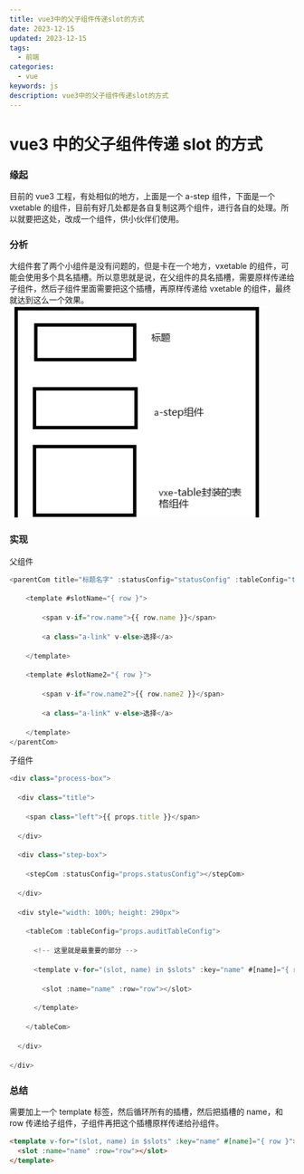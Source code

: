 ```yaml
---
title: vue3中的父子组件传递slot的方式
date: 2023-12-15
updated: 2023-12-15
tags:
  - 前端
categories:
  - vue
keywords: js
description: vue3中的父子组件传递slot的方式
---
```


# vue3 中的父子组件传递 slot 的方式

### 缘起

目前的 vue3 工程，有处相似的地方，上面是一个 a-step 组件，下面是一个 vxetable 的组件，目前有好几处都是各自复制这两个组件，进行各自的处理。所以就要把这处，改成一个组件，供小伙伴们使用。

### 分析

大组件套了两个小组件是没有问题的，但是卡在一个地方，vxetable 的组件，可能会使用多个具名插槽。所以意思就是说，在父组件的具名插槽，需要原样传递给子组件，然后子组件里面需要把这个插槽，再原样传递给 vxetable 的组件，最终就达到这么一个效果。
![图例](./images/1.png)

### 实现

父组件

```js
<parentCom title="标题名字" :statusConfig="statusConfig" :tableConfig="tableConfig">

    <template #slotName="{ row }">

        <span v-if="row.name">{{ row.name }}</span>

        <a class="a-link" v-else>选择</a>

    </template>

    <template #slotName2="{ row }">

        <span v-if="row.name2">{{ row.name2 }}</span>

        <a class="a-link" v-else>选择</a>

    </template>
</parentCom>
```

子组件

```js
<div class="process-box">

  <div class="title">

    <span class="left">{{ props.title }}</span>

  </div>

  <div class="step-box">

    <stepCom :statusConfig="props.statusConfig"></stepCom>

  </div>

  <div style="width: 100%; height: 290px">

    <tableCom :tableConfig="props.auditTableConfig">

      <!-- 这里就是最重要的部分 -->

      <template v-for="(slot, name) in $slots" :key="name" #[name]="{ row }">

        <slot :name="name" :row="row"></slot>

      </template>

    </tableCom>

  </div>

</div>
```

### 总结

需要加上一个 template 标签，然后循环所有的插槽，然后把插槽的 name，和 row 传递给子组件，子组件再把这个插槽原样传递给孙组件。

```html
<template v-for="(slot, name) in $slots" :key="name" #[name]="{ row }">
  <slot :name="name" :row="row"></slot>
</template>
```
